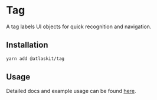 # Tag

A tag labels UI objects for quick recognition and navigation.

## Installation

```sh
yarn add @atlaskit/tag
```

## Usage

Detailed docs and example usage can be found [here](https://atlassian.design/components/tag/).
